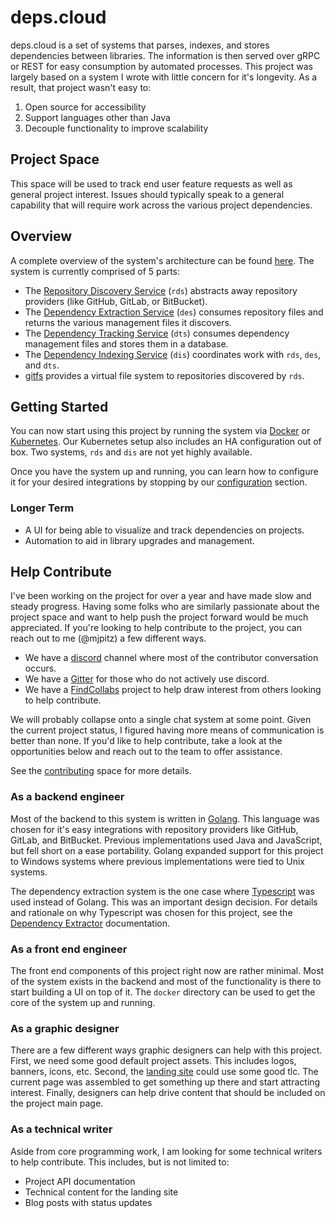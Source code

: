 # deps.cloud

deps.cloud is a set of systems that parses, indexes, and stores dependencies between libraries.
The information is then served over gRPC or REST for easy consumption by automated processes.
This project was largely based on a system I wrote with little concern for it's longevity.
As a result, that project wasn't easy to:

1. Open source for accessibility
2. Support languages other than Java
3. Decouple functionality to improve scalability

## Project Space

This space will be used to track end user feature requests as well as general project interest.
Issues should typically speak to a general capability that will require work across the various project dependencies.

## Overview

A complete overview of the system's architecture can be found [here](systems/README.md).
The system is currently comprised of 5 parts:

* The [Repository Discovery Service](systems/repository-discovery.md) (`rds`) abstracts away repository providers (like GitHub, GitLab, or BitBucket).
* The [Dependency Extraction Service](systems/dependency-extractor.md) (`des`) consumes repository files and returns the various management files it discovers.
* The [Dependency Tracking Service](systems/dependency-tracker.md) (`dts`) consumes dependency management files and stores them in a database.
* The [Dependency Indexing Service](systems/dependency-indexer.md) (`dis`) coordinates work with `rds`, `des`, and `dts`.
* [gitfs](systems/gitfs.md) provides a virtual file system to repositories discovered by `rds`.

## Getting Started

You can now start using this project by running the system via [Docker](docker) or [Kubernetes](k8s).
Our Kubernetes setup also includes an HA configuration out of box.
Two systems, `rds` and `dis` are not yet highly available.

Once you have the system up and running, you can learn how to configure it for your desired integrations by stopping by our [configuration](configuration) section.

### Longer Term

* A UI for being able to visualize and track dependencies on projects.
* Automation to aid in library upgrades and management.

## Help Contribute

I've been working on the project for over a year and have made slow and steady progress.
Having some folks who are similarly passionate about the project space and want to help push the project forward would be much appreciated.
If you're looking to help contribute to the project, you can reach out to me (@mjpitz) a few different ways.

* We have a [discord](https://discord.gg/dBXVkyP) channel where most of the contributor conversation occurs.
* We have a [Gitter](https://gitter.im/depscloud/community) for those who do not actively use discord.
* We have a [FindCollabs](https://findcollabs.com/project/GIOlcUiHE9XD2UVlxrNl) project to help draw interest from others looking to help contribute.

We will probably collapse onto a single chat system at some point.
Given the current project status, I figured having more means of communication is better than none.
If you'd like to help contribute, take a look at the opportunities below and reach out to the team to offer assistance.

See the [contributing](contributing) space for more details.

### As a backend engineer

Most of the backend to this system is written in [Golang](https://golang.org/).
This language was chosen for it's easy integrations with repository providers like GitHub, GitLab, and BitBucket.
Previous implementations used Java and JavaScript, but fell short on a ease portability.
Golang expanded support for this project to Windows systems where previous implementations were tied to Unix systems.

The dependency extraction system is the one case where [Typescript]() was used instead of Golang.
This was an important design decision.
For details and rationale on why Typescript was chosen for this project, see the [Dependency Extractor](systems/dependency-extractor.md) documentation.

### As a front end engineer

The front end components of this project right now are rather minimal.
Most of the system exists in the backend and most of the functionality is there to start building a UI on top of it.
The `docker` directory can be used to get the core of the system up and running.

### As a graphic designer

There are a few different ways graphic designers can help with this project.
First, we need some good default project assets.
This includes logos, banners, icons, etc.
Second, the [landing site](https://deps.cloud) could use some good tlc.
The current page was assembled to get something up there and start attracting interest.
Finally, designers can help drive content that should be included on the project main page.

### As a technical writer

Aside from core programming work, I am looking for some technical writers to help contribute.
This includes, but is not limited to:
* Project API documentation
* Technical content for the landing site
* Blog posts with status updates

<!--
### As a community manager

This project was started from a previous project that @mjpitz worked on.
It draws inspiration from several of the mono-repository efforts taken at other companies while accepting that micro-repositories will always be something to consider.
A community manager can help keep up with some of the book-keeping and management of this project.
They should help ensure the project is progressing and maintain communication with the community at large.
Additionally, they can help validate this project and direction with other companies.
-->

